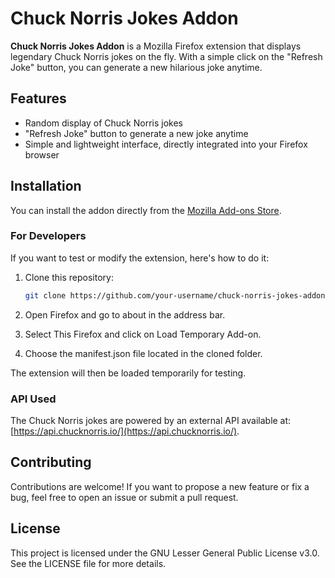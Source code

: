 # Chuck Norris Jokes Addon

**Chuck Norris Jokes Addon** is a Mozilla Firefox extension that displays legendary Chuck Norris jokes on the fly. With a simple click on the "Refresh Joke" button, you can generate a new hilarious joke anytime.

## Features

- Random display of Chuck Norris jokes
- "Refresh Joke" button to generate a new joke anytime
- Simple and lightweight interface, directly integrated into your Firefox browser

## Installation

You can install the addon directly from the [Mozilla Add-ons Store](https://addons.mozilla.org/en-US/firefox/addon/chuck-norris-jokes-on-the-fly/).

### For Developers

If you want to test or modify the extension, here's how to do it:

1. Clone this repository:

   ```bash
   git clone https://github.com/your-username/chuck-norris-jokes-addon.git
   
2. Open Firefox and go to about in the address bar.

3. Select This Firefox and click on Load Temporary Add-on.

4.  Choose the manifest.json file located in the cloned folder.

The extension will then be loaded temporarily for testing.

### API Used

The Chuck Norris jokes are powered by an external API available at: [https://api.chucknorris.io/](https://api.chucknorris.io/).

## Contributing

Contributions are welcome! If you want to propose a new feature or fix a bug, feel free to open an issue or submit a pull request.

## License

This project is licensed under the GNU Lesser General Public License v3.0. See the LICENSE file for more details.
